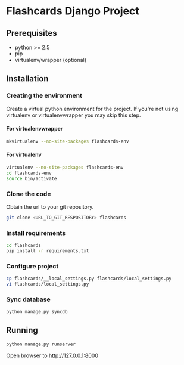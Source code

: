 # Flashcards Django Project #
## Prerequisites ##

- python >= 2.5
- pip
- virtualenv/wrapper (optional)

## Installation ##
### Creating the environment ###
Create a virtual python environment for the project.
If you're not using virtualenv or virtualenvwrapper you may skip this step.

#### For virtualenvwrapper ####
```bash
mkvirtualenv --no-site-packages flashcards-env
```

#### For virtualenv ####
```bash
virtualenv --no-site-packages flashcards-env
cd flashcards-env
source bin/activate
```

### Clone the code ###
Obtain the url to your git repository.

```bash
git clone <URL_TO_GIT_RESPOSITORY> flashcards
```

### Install requirements ###
```bash
cd flashcards
pip install -r requirements.txt
```

### Configure project ###
```bash
cp flashcards/__local_settings.py flashcards/local_settings.py
vi flashcards/local_settings.py
```

### Sync database ###
```bash
python manage.py syncdb
```

## Running ##
```bash
python manage.py runserver
```

Open browser to http://127.0.0.1:8000
